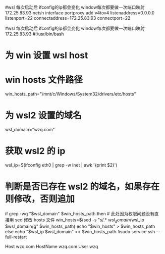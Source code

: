 #wsl 每次启动后  ifconfig的ip都会变化  window每次都要做一次端口映射172.25.83.93
netsh interface portproxy add v4tov4 listenaddress=0.0.0.0 listenport=22 connectaddress=172.25.83.93 connectport=22


#wsl 每次启动后  ifconfig的ip都会变化  window每次都要做一次端口映射172.25.83.93
#!/usr/bin/bash
# 为 win 设置 wsl host
# win hosts 文件路径
win_hosts_path="/mnt/c/Windows/System32/drivers/etc/hosts"
# 为 wsl2 设置的域名
wsl_domain="wzq.com"
# 获取 wsl2 的 ip
wsl_ip=$(ifconfig eth0 | grep -w inet | awk '{print $2}')
# 判断是否已存在 wsl2 的域名，如果存在则修改，否则追加
if grep -wq "$wsl_domain" $win_hosts_path
then
    # 此处因为权限问题没有直接用 sed 修改 hosts 文件
        win_hosts=$(sed -s "s/.* $wsl_domain/$wsl_ip $wsl_domain/g" $win_hosts_path)
        echo "$win_hosts" > $win_hosts_path
    else
        echo "$wsl_ip $wsl_domain" >> $win_hosts_path
fisudo service ssh --full-restart

Host wzq.com
  HostName wzq.com
  User wzq